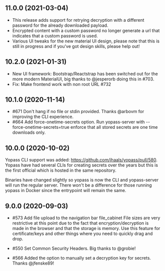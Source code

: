 ## 11.0.0 (2021-03-04)

* This release adds support for retrying decryption with a different password for the already downloaded payload.
* Encrypted content with a custom password no longer generate a url that indicates that a custom password is used.
* Various UI tweaks for the new material UI design, please note that this is still in progress and if you've got design skills, please help out!

## 10.2.0 (2021-01-31)

* New UI framework: Bootstrap/Reactstrap has been switched out for the more modern MaterialUI, big thanks to @jesperorb doing this in #703.
* Fix: Make frontend work with non root URL #732

## 10.1.0 (2020-11-14)

* #671 Don't hang if no file or stdin provided. Thanks @arbovm for improving the CLI experience.
* #664 Add force-onetime-secrets option. Run yopass-server with --force-onetime-secrets=true enforce that all stored secrets are one time downloads only.

## 10.0.0 (2020-10-02)

Yopass CLI support was added: <https://github.com/jhaals/yopass/pull/580>.
Yopass have had several CLIs for creating secrets over the years but this is the first official which is hosted in the same repository.

Binaries have changed slightly so yopass is now the CLI and yopass-server will run the regular server.
There won't be a difference for those running yopass in Docker since the entrypoint will remain the same.

## 9.0.0 (2020-09-03)

* #573 Add file upload to the navigation bar file_cabinet
  File sizes are very restrictive at this point due to the fact that encryption/decryption is made in the browser and that the storage is memory. Use this feature for certificate/keys and other things where you need to quickly drag and drop.

* #550 Set Common Security Headers.
  Big thanks to @grobie!

* #566 Added the option to manually set a decryption key for secrets.
  Thanks @jfenske89!
